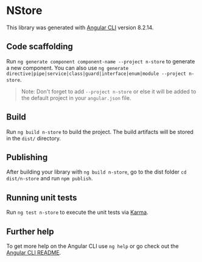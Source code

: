 # NStore

This library was generated with [Angular CLI](https://github.com/angular/angular-cli) version 8.2.14.

## Code scaffolding

Run `ng generate component component-name --project n-store` to generate a new component. You can also use `ng generate directive|pipe|service|class|guard|interface|enum|module --project n-store`.
> Note: Don't forget to add `--project n-store` or else it will be added to the default project in your `angular.json` file. 

## Build

Run `ng build n-store` to build the project. The build artifacts will be stored in the `dist/` directory.

## Publishing

After building your library with `ng build n-store`, go to the dist folder `cd dist/n-store` and run `npm publish`.

## Running unit tests

Run `ng test n-store` to execute the unit tests via [Karma](https://karma-runner.github.io).

## Further help

To get more help on the Angular CLI use `ng help` or go check out the [Angular CLI README](https://github.com/angular/angular-cli/blob/master/README.md).
